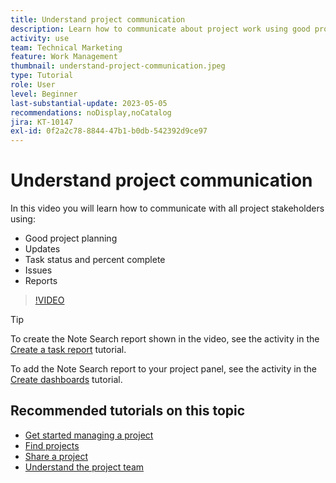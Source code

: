```yaml
---
title: Understand project communication
description: Learn how to communicate about project work using good project planning, updates, task status,  percent complete, issues, and reports.
activity: use
team: Technical Marketing
feature: Work Management
thumbnail: understand-project-communication.jpeg
type: Tutorial
role: User
level: Beginner
last-substantial-update: 2023-05-05
recommendations: noDisplay,noCatalog
jira: KT-10147
exl-id: 0f2a2c78-8844-47b1-b0db-542392d9ce97
---
```

# Understand project communication

In this video you will learn how to communicate with all project stakeholders using:

* Good project planning
* Updates
* Task status and percent complete
* Issues
* Reports

>[!VIDEO](https://video.tv.adobe.com/v/3419150/?quality=12&learn=on)

>[!TIP]
>
>To create the Note Search report shown in the video, see the activity in the [Create a task report](https://experienceleague.adobe.com/docs/workfront-learn/tutorials-workfront/reporting/basic-reporting/create-a-task-report.html?lang=en) tutorial.
>
>To add the Note Search report to your project panel, see the activity in the [Create dashboards](https://experienceleague.adobe.com/docs/workfront-learn/tutorials-workfront/reporting/basic-reporting/create-dashboards.html?lang=en) tutorial.

## Recommended tutorials on this topic

* [Get started managing a project](manage-work/projects/getting-started-manage-a-project.md)
* [Find projects](manage-work/projects/find-projects.md)
* [Share a project](manage-work/projects/share-a-project.md)
* [Understand the project team](manage-work/projects/understand-the-project-team.md)
